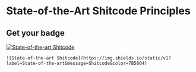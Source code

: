 # State-of-the-Art Shitcode Principles

## Get your badge

[![State-of-the-art Shitcode](https://img.shields.io/static/v1?label=State-of-the-art&message=Shitcode&color=7B5804)](https://github.com/trekhleb/state-of-the-art-shitcode)

```
![State-of-the-art Shitcode](https://img.shields.io/static/v1?label=State-of-the-art&message=Shitcode&color=7B5804)
```
